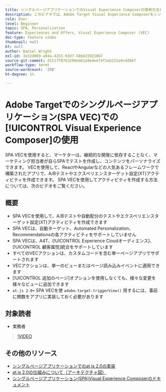 ```yaml
---
title: シングルページアプリケーションでのVisual Experience Composerの使用方法(SPA VEC)
description: このビデオでは、Adobe Target Visual Experience Composerをシングルページアプリケーション(SPA VEC)用に紹介します。 SPA VECを使用してアクティビティを作成する方法については、このビデオをご覧ください。
role: User
level: Beginner
topic: SPA, Personalization
feature: Experiences and Offers, Visual Experience Composer (VEC)
doc-type: feature video
thumbnail: null
kt: null
author: Daniel Wright
exl-id: 3e32d869-a94a-4253-93d7-58b615921067
source-git-commit: d1517f0763290eb61a9e4eef4f2eb215a9cdd667
workflow-type: tm+mt
source-wordcount: '258'
ht-degree: 1%

---
```


# Adobe Targetでのシングルページアプリケーション(SPA VEC)での[!UICONTROL Visual Experience Composer]の使用

SPA VECを使用すると、マーケターは、継続的な開発に依存することなく、マーケティング担当者が自らSPAでテストを作成し、コンテンツをパーソナライズできます。 VECを使用して、ReactやAngularなどの人気あるフレームワークで構築されたアプリで、A/Bテストやエクスペリエンスターゲット設定(XT)アクティビティを作成できます。 SPA VECを使用してアクティビティを作成する方法については、次のビデオをご覧ください。

## 概要

* SPA VECを使用して、A/Bテストや自動配分のテストやエクスペリエンスターゲット設定(XT)アクティビティを作成できます
* SPA VECは、自動ターゲット、Automated Personalization、Recommendationsの各アクティビティをサポートしていません
* SPA VECは、A4T、[!UICONTROL Experience Cloudオーディエンス]、[!UICONTROL 顧客属性]統合をサポートしています
* すべてのVECアクションは、カスタムコードを含む単一ページアプリでサポートされます
* VECアクションは、単一のビューまたはページ読み込みイベントに適用できます
* [!UICONTROL 追加のページ]オプションを使用しなくても、様々な変更を様々なビューに追加できます
* `at.js 2.0+` SPA VECを使 `adobe.target.triggerView()` 用するには、事前に関数をアプリに実装しておく必要があります

## 対象読者

* 実務者

>[!VIDEO](https://video.tv.adobe.com/v/26249?quality=12)


## その他のリソース

* [シングルページアプリケーションでのat.js 2.0の実装](../implementation/implement-atjs-20-in-a-single-page-application.md)
* [at.js 2.0の仕組みについて（アーキテクチャ図）](../implementation/understanding-how-atjs-20-works.md)
* [シングルページアプリケーション(SPA)Visual Experience Composerのドキュメント](https://experienceleague.adobe.com/docs/target/using/experiences/spa-visual-experience-composer.html?lang=en)
